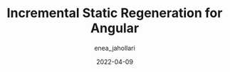 ---
author: enea_jahollari
date: 2022-04-09
draft: true
publisher: thepracticaldev
tags:
  - angular
  - static-site-generators
target_url: https://dev.to/eneajaho/incremental-static-regeneration-for-angular-34co
title: Incremental Static Regeneration for Angular
---